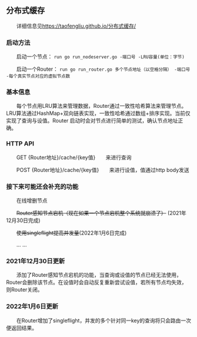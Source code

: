## 分布式缓存
&emsp;&emsp;详细信息见<https://taofengliu.github.io/分布式缓存/>
### 启动方法
&emsp;&emsp;启动一个节点： 
```run go run_nodeserver.go -端口号 -LRU容量(单位：字节)```

&emsp;&emsp;启动一个Router：
```run go run_router.go 多个节点地址（以空格分隔） -端口号 -每个真实节点对应的虚拟节点数```

### 基本信息
&emsp;&emsp;每个节点用LRU算法来管理数据，Router通过一致性哈希算法来管理节点。LRU算法通过HashMap+双向链表实现，一致性哈希通过数组+排序实现。当前仅实现了查询与设值。Router
启动时会对节点进行简单的测试，确认节点地址正确。

### HTTP API
&emsp;&emsp;GET {Router地址}/cache/{key值}&emsp;&emsp;来进行查询

&emsp;&emsp;POST {Router地址}/cache/{key值}&emsp;&emsp;来进行设值，值通过http body发送

### 接下来可能还会补充的功能
&emsp;&emsp;在线增删节点

&emsp;&emsp;~~Router感知节点宕机（现在如果一个节点宕机整个系统就崩溃了）~~ (2021年12月30日完成)

&emsp;&emsp;~~使用singleflight提高并发量~~(2022年1月6日完成)

&emsp;&emsp;... ...

### 2021年12月30日更新
&emsp;&emsp;添加了Router感知节点宕机的功能，当查询或设值的节点已经无法使用，Router会删除该节点。在设值时会自动反复重新尝试设值，若所有节点均失效，则Router关闭。

### 2022年1月6日更新
&emsp;&emsp;在Router增加了singleflight，并发的多个针对同一key的查询将只会路由一次便返回结果。